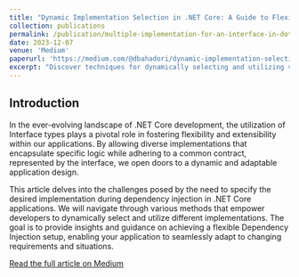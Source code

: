 ```yaml
---
title: "Dynamic Implementation Selection in .NET Core: A Guide to Flexible Dependency Injection"
collection: publications
permalink: /publication/multiple-implementation-for-an-interface-in-dotnet-core
date: 2023-12-07
venue: 'Medium'
paperurl: 'https://medium.com/@dbahadori/dynamic-implementation-selection-in-net-core-a-guide-to-flexible-dependency-injection-22fc96b1b14a'
excerpt: "Discover techniques for dynamically selecting and utilizing various implementations in .NET Core applications through Dependency Injection. Enhance the flexibility and adaptability of your application design. Dive in for more insights."
---
```

## Introduction

In the ever-evolving landscape of .NET Core development, the utilization of Interface types plays a pivotal role in fostering flexibility and extensibility within our applications. By allowing diverse implementations that encapsulate specific logic while adhering to a common contract, represented by the interface, we open doors to a dynamic and adaptable application design.

This article delves into the challenges posed by the need to specify the desired implementation during dependency injection in .NET Core applications. We will navigate through various methods that empower developers to dynamically select and utilize different implementations. The goal is to provide insights and guidance on achieving a flexible Dependency Injection setup, enabling your application to seamlessly adapt to changing requirements and situations.

[Read the full article on Medium](https://medium.com/@dbahadori/dynamic-implementation-selection-in-net-core-a-guide-to-flexible-dependency-injection-22fc96b1b14a)
